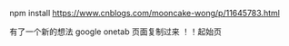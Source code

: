 
npm install
https://www.cnblogs.com/mooncake-wong/p/11645783.html

有了一个新的想法
google onetab 页面复制过来  ！！起始页